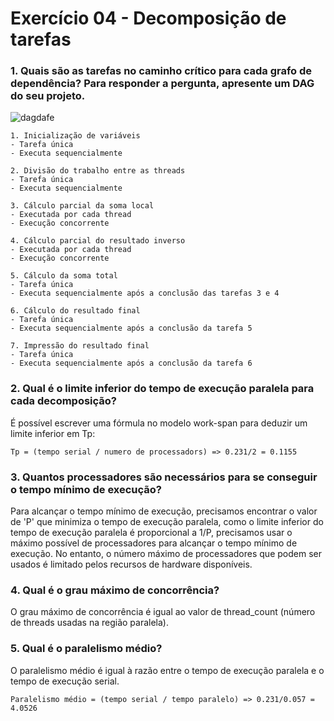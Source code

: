 # Exercício 04 - Decomposição de tarefas
### 1. Quais são as tarefas no caminho crítico para cada grafo de dependência? Para responder a pergunta, apresente um DAG do seu projeto.

![dagdafe](https://github.com/R0chaa/Paralelismo/assets/73042947/95cff0b5-0588-4767-890f-f99fcbb449cc)

```
1. Inicialização de variáveis
- Tarefa única
- Executa sequencialmente

2. Divisão do trabalho entre as threads
- Tarefa única
- Executa sequencialmente

3. Cálculo parcial da soma local
- Executada por cada thread
- Execução concorrente

4. Cálculo parcial do resultado inverso
- Executada por cada thread
- Execução concorrente

5. Cálculo da soma total
- Tarefa única
- Executa sequencialmente após a conclusão das tarefas 3 e 4

6. Cálculo do resultado final
- Tarefa única
- Executa sequencialmente após a conclusão da tarefa 5

7. Impressão do resultado final
- Tarefa única
- Executa sequencialmente após a conclusão da tarefa 6
```
### 2. Qual é o limite inferior do tempo de execução paralela para cada decomposição?
É possível escrever uma fórmula no modelo work-span para deduzir um limite inferior em Tp:
```
Tp = (tempo serial / numero de processadors) => 0.231/2 = 0.1155
```
### 3. Quantos processadores são necessários para se conseguir o tempo mínimo de execução?
Para alcançar o tempo mínimo de execução, precisamos encontrar o valor de 'P' que minimiza o tempo de execução paralela, como o limite inferior do tempo de execução paralela é proporcional a 1/P, precisamos usar o máximo possível de processadores para alcançar o tempo mínimo de execução. 
No entanto, o número máximo de processadores que podem ser usados é limitado pelos recursos de hardware disponíveis.

### 4. Qual é o grau máximo de concorrência?
O grau máximo de concorrência é igual ao valor de thread_count (número de threads usadas na região paralela).

### 5. Qual é o paralelismo médio?
O paralelismo médio é igual à razão entre o tempo de execução paralela e o tempo de execução serial.
```
Paralelismo médio = (tempo serial / tempo paralelo) => 0.231/0.057 = 4.0526
```
